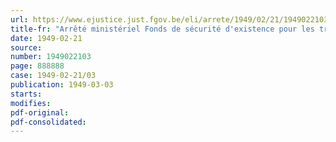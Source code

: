 ```yaml
---
url: https://www.ejustice.just.fgov.be/eli/arrete/1949/02/21/1949022103/justel
title-fr: "Arrêté ministériel Fonds de sécurité d'existence pour les travailleurs du port d'Anvers. Frais d'administration. Couverture"
date: 1949-02-21
source:
number: 1949022103
page: 888888
case: 1949-02-21/03
publication: 1949-03-03
starts:
modifies:
pdf-original:
pdf-consolidated:
---
```


